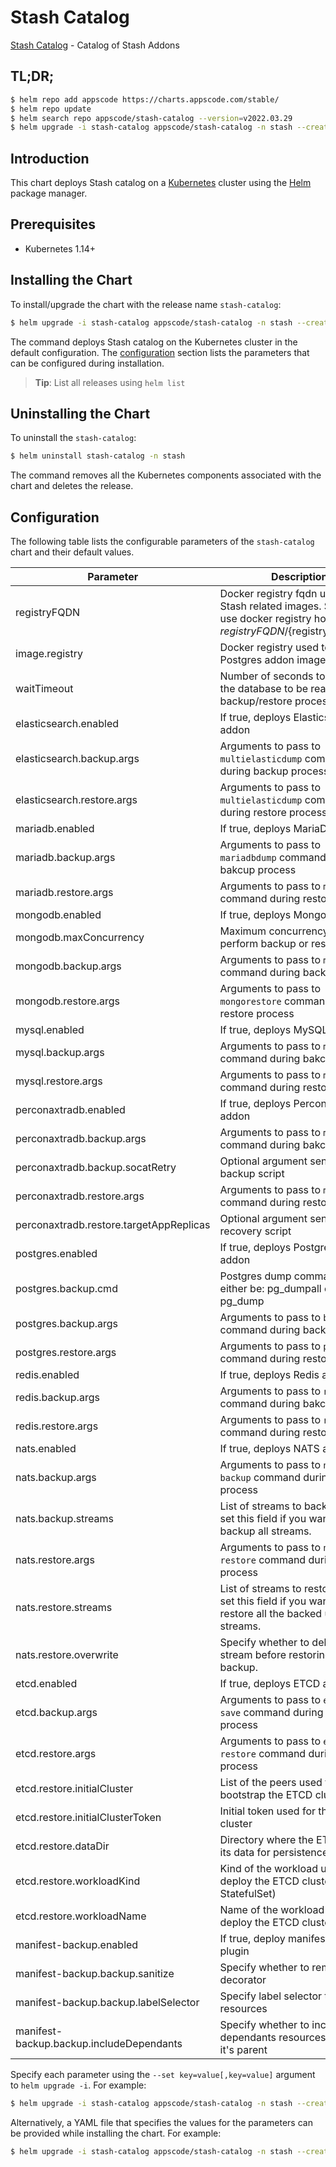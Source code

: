 # Stash Catalog

[Stash Catalog](https://github.com/stashed) - Catalog of Stash Addons

## TL;DR;

```bash
$ helm repo add appscode https://charts.appscode.com/stable/
$ helm repo update
$ helm search repo appscode/stash-catalog --version=v2022.03.29
$ helm upgrade -i stash-catalog appscode/stash-catalog -n stash --create-namespace --version=v2022.03.29
```

## Introduction

This chart deploys Stash catalog on a [Kubernetes](http://kubernetes.io) cluster using the [Helm](https://helm.sh) package manager.

## Prerequisites

- Kubernetes 1.14+

## Installing the Chart

To install/upgrade the chart with the release name `stash-catalog`:

```bash
$ helm upgrade -i stash-catalog appscode/stash-catalog -n stash --create-namespace --version=v2022.03.29
```

The command deploys Stash catalog on the Kubernetes cluster in the default configuration. The [configuration](#configuration) section lists the parameters that can be configured during installation.

> **Tip**: List all releases using `helm list`

## Uninstalling the Chart

To uninstall the `stash-catalog`:

```bash
$ helm uninstall stash-catalog -n stash
```

The command removes all the Kubernetes components associated with the chart and deletes the release.

## Configuration

The following table lists the configurable parameters of the `stash-catalog` chart and their default values.

|                Parameter                 |                                                              Description                                                               |            Default             |
|------------------------------------------|----------------------------------------------------------------------------------------------------------------------------------------|--------------------------------|
| registryFQDN                             | Docker registry fqdn used to pull Stash related images. Set this to use docker registry hosted at ${registryFQDN}/${registry}/${image} | <code>""</code>                |
| image.registry                           | Docker registry used to pull Postgres addon image                                                                                      | <code>stashed</code>           |
| waitTimeout                              | Number of seconds to wait for the database to be ready before backup/restore process.                                                  | <code>300</code>               |
| elasticsearch.enabled                    | If true, deploys Elasticsearch addon                                                                                                   | <code>true</code>              |
| elasticsearch.backup.args                | Arguments to pass to `multielasticdump` command  during backup process                                                                 | <code>""</code>                |
| elasticsearch.restore.args               | Arguments to pass to `multielasticdump` command during restore process                                                                 | <code>""</code>                |
| mariadb.enabled                          | If true, deploys MariaDB addon                                                                                                         | <code>true</code>              |
| mariadb.backup.args                      | Arguments to pass to `mariadbdump` command  during bakcup process                                                                      | <code>"--all-databases"</code> |
| mariadb.restore.args                     | Arguments to pass to `mariadb` command during restore process                                                                          | <code>""</code>                |
| mongodb.enabled                          | If true, deploys MongoDB addon                                                                                                         | <code>true</code>              |
| mongodb.maxConcurrency                   | Maximum concurrency to perform backup or restore tasks                                                                                 | <code>3</code>                 |
| mongodb.backup.args                      | Arguments to pass to `mongodump` command during backup process                                                                         | <code>""</code>                |
| mongodb.restore.args                     | Arguments to pass to `mongorestore` command during restore process                                                                     | <code>""</code>                |
| mysql.enabled                            | If true, deploys MySQL addon                                                                                                           | <code>true</code>              |
| mysql.backup.args                        | Arguments to pass to `mysqldump` command  during bakcup process                                                                        | <code>"--all-databases"</code> |
| mysql.restore.args                       | Arguments to pass to `mysql` command during restore process                                                                            | <code>""</code>                |
| perconaxtradb.enabled                    | If true, deploys Percona XtraDB addon                                                                                                  | <code>true</code>              |
| perconaxtradb.backup.args                | Arguments to pass to `mysqldump` command  during bakcup process                                                                        | <code>"--all-databases"</code> |
| perconaxtradb.backup.socatRetry          | Optional argument sent to backup script                                                                                                | <code>30</code>                |
| perconaxtradb.restore.args               | Arguments to pass to `mysql` command during restore process                                                                            | <code>""</code>                |
| perconaxtradb.restore.targetAppReplicas  | Optional argument sent to recovery script                                                                                              | <code>1</code>                 |
| postgres.enabled                         | If true, deploys PostgreSQL addon                                                                                                      | <code>true</code>              |
| postgres.backup.cmd                      | Postgres dump command, can either be: pg_dumpall  or pg_dump                                                                           | <code>"pg_dumpall"</code>      |
| postgres.backup.args                     | Arguments to pass to `backup.cmd` command during backup process                                                                        | <code>""</code>                |
| postgres.restore.args                    | Arguments to pass to `psql` command during restore process                                                                             | <code>""</code>                |
| redis.enabled                            | If true, deploys Redis addon                                                                                                           | <code>true</code>              |
| redis.backup.args                        | Arguments to pass to `redis-dump` command  during bakcup process                                                                       | <code>""</code>                |
| redis.restore.args                       | Arguments to pass to `redis` command during restore process                                                                            | <code>""</code>                |
| nats.enabled                             | If true, deploys NATS addon                                                                                                            | <code>true</code>              |
| nats.backup.args                         | Arguments to pass to `nats str backup` command during backup process                                                                   | <code>""</code>                |
| nats.backup.streams                      | List of streams to backup. Don't set this field if you want to backup all streams.                                                     | <code>""</code>                |
| nats.restore.args                        | Arguments to pass to `nats str restore` command during restore process                                                                 | <code>""</code>                |
| nats.restore.streams                     | List of streams to restore. Don't set this field if you want to restore all the backed up streams.                                     | <code>""</code>                |
| nats.restore.overwrite                   | Specify whether to delete the old stream before restoring from backup.                                                                 | <code>false</code>             |
| etcd.enabled                             | If true, deploys ETCD addon                                                                                                            | <code>true</code>              |
| etcd.backup.args                         | Arguments to pass to `etcdctl save` command during backup process                                                                      | <code>""</code>                |
| etcd.restore.args                        | Arguments to pass to `etcdctl restore` command during restore process                                                                  | <code>""</code>                |
| etcd.restore.initialCluster              | List of the peers used to bootstrap the ETCD cluster                                                                                   | <code>""</code>                |
| etcd.restore.initialClusterToken         | Initial token used for the ETCD cluster                                                                                                | <code>""</code>                |
| etcd.restore.dataDir                     | Directory where the ETCD stores its data for persistence                                                                               | <code>""</code>                |
| etcd.restore.workloadKind                | Kind of the workload used to deploy the ETCD cluster (i.e. StatefulSet)                                                                | <code>""</code>                |
| etcd.restore.workloadName                | Name of the workload used to deploy the ETCD cluster                                                                                   | <code>""</code>                |
| manifest-backup.enabled                  | If true, deploy manifest-backup plugin                                                                                                 | <code>true</code>              |
| manifest-backup.backup.sanitize          | Specify whether to remove the decorator                                                                                                | <code>true</code>              |
| manifest-backup.backup.labelSelector     | Specify label selector to filter resources                                                                                             | <code>""</code>                |
| manifest-backup.backup.includeDependants | Specify whether to include the dependants resources along with it's parent                                                             | <code>false</code>             |


Specify each parameter using the `--set key=value[,key=value]` argument to `helm upgrade -i`. For example:

```bash
$ helm upgrade -i stash-catalog appscode/stash-catalog -n stash --create-namespace --version=v2022.03.29 --set image.registry=stashed
```

Alternatively, a YAML file that specifies the values for the parameters can be provided while
installing the chart. For example:

```bash
$ helm upgrade -i stash-catalog appscode/stash-catalog -n stash --create-namespace --version=v2022.03.29 --values values.yaml
```
